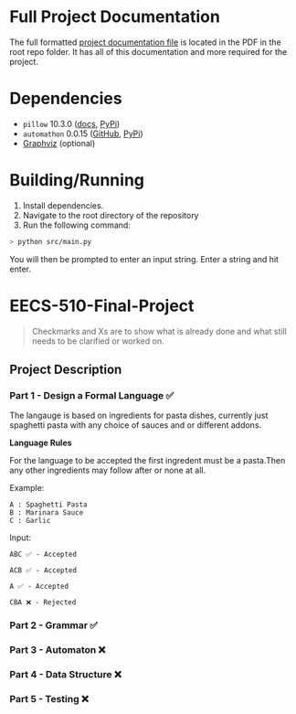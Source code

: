 # Full Project Documentation
The full formatted [project documentation file](https://github.com/m-riley04/EECS-510-Final-Project/blob/main/EECS%20510%20Final%20Project.pdf) is located in the PDF in the root repo folder. It has all of this documentation and more required for the project.

# Dependencies
- `pillow` 10.3.0 ([docs](https://pillow.readthedocs.io/en/stable/), [PyPi](https://pypi.org/project/pillow/))
- `automathon` 0.0.15 ([GitHub](https://github.com/rohaquinlop/automathon), [PyPi](https://pypi.org/project/automathon/))
- [Graphviz](https://graphviz.org/download/) (optional)

# Building/Running
1. Install dependencies.
2. Navigate to the root directory of the repository
3. Run the following command:
```bash
> python src/main.py
```
You will then be prompted to enter an input string. Enter a string and hit enter.

# EECS-510-Final-Project
> Checkmarks and Xs are to show what is already done and what still needs to be clarified or worked on.

## Project Description

### Part 1 - Design a Formal Language ✅

The langauge is based on ingredients for pasta dishes, currently just spaghetti pasta with any choice of sauces and or different addons. 

**Language Rules**

For the language to be accepted the first ingredent must be a pasta.Then any other ingredients may follow after or none at all.

Example:
```
A : Spaghetti Pasta
B : Marinara Sauce
C : Garlic
```
Input:
``` 
ABC ✅ - Accepted

ACB ✅ - Accepted

A ✅ - Accepted

CBA ❌ - Rejected
```

### Part 2 - Grammar ✅

### Part 3 - Automaton ❌

### Part 4 - Data Structure ❌

### Part 5 - Testing ❌
